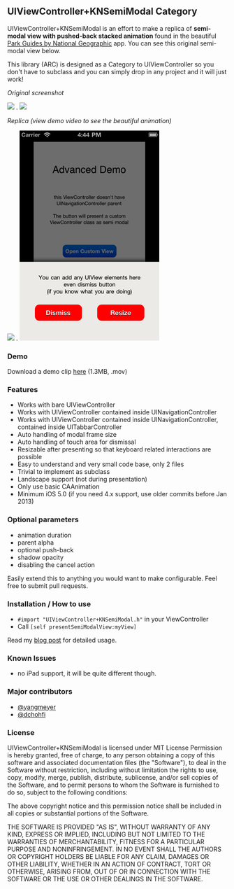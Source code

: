 ## UIViewController+KNSemiModal Category

UIViewController+KNSemiModal is an effort to make a replica of **semi-modal view with pushed-back stacked animation** found in the beautiful [Park Guides by National Geographic](http://itunes.apple.com/us/app/national-parks-by-national/id518426085?mt=8) app. You can see this original semi-modal view below.

This library (ARC) is designed as a Category to UIViewController so you don't have to subclass and you can simply drop in any project and it will just work!

*Original screenshot*

<img src="https://github.com/kentnguyen/KNSemiModalViewController/blob/master/Docs/original.png?raw=true" /> . <img src="https://github.com/kentnguyen/KNSemiModalViewController/blob/master/Docs/original2.png?raw=true" />

*Replica (view demo video to see the beautiful animation)*

<img src="https://github.com/kentnguyen/KNSemiModalViewController/blob/master/Docs/ss1.png?raw=true" /> . <img src="https://github.com/kentnguyen/KNSemiModalViewController/blob/master/Docs/ss2.png?raw=true" />

### Demo

Download a demo clip [here](https://github.com/kentnguyen/KNSemiModalViewController/blob/master/Docs/KNSemiModalDemo.mov?raw=true) (1.3MB, .mov)

### Features
* Works with bare UIViewController
* Works with UIViewController contained inside UINavigationController
* Works with UIViewController contained inside UINavigationController, contained inside UITabbarController
* Auto handling of modal frame size
* Auto handling of touch area for dismissal
* Resizable after presenting so that keyboard related interactions are possible
* Easy to understand and very small code base, only 2 files
* Trivial to implement as subclass
* Landscape support (not during presentation)
* Only use basic CAAnimation
* Minimum iOS 5.0 (if you need 4.x support, use older commits before Jan 2013)

### Optional parameters

- animation duration
- parent alpha
- optional push-back
- shadow opacity
- disabling the cancel action

Easily extend this to anything you would want to make configurable. Feel free to submit pull requests.

### Installation / How to use
* `#import "UIViewController+KNSemiModal.h"` in your ViewController
* Call `[self presentSemiModalView:myView]`

Read my [blog post](http://bit.ly/IK7UVV) for detailed usage.

### Known Issues
- no iPad support, it will be quite different though.

### Major contributors

- [@yangmeyer](http://twitter.com/yangmeyer)
- [@dchohfi](https://github.com/dchohfi)

### License

UIViewController+KNSemiModal is licensed under MIT License
Permission is hereby granted, free of charge, to any person obtaining a copy
of this software and associated documentation files (the "Software"), to deal
in the Software without restriction, including without limitation the rights
to use, copy, modify, merge, publish, distribute, sublicense, and/or sell
copies of the Software, and to permit persons to whom the Software is
furnished to do so, subject to the following conditions:

The above copyright notice and this permission notice shall be included in
all copies or substantial portions of the Software.

THE SOFTWARE IS PROVIDED "AS IS", WITHOUT WARRANTY OF ANY KIND, EXPRESS OR
IMPLIED, INCLUDING BUT NOT LIMITED TO THE WARRANTIES OF MERCHANTABILITY,
FITNESS FOR A PARTICULAR PURPOSE AND NONINFRINGEMENT. IN NO EVENT SHALL THE
AUTHORS OR COPYRIGHT HOLDERS BE LIABLE FOR ANY CLAIM, DAMAGES OR OTHER
LIABILITY, WHETHER IN AN ACTION OF CONTRACT, TORT OR OTHERWISE, ARISING FROM,
OUT OF OR IN CONNECTION WITH THE SOFTWARE OR THE USE OR OTHER DEALINGS IN
THE SOFTWARE.
